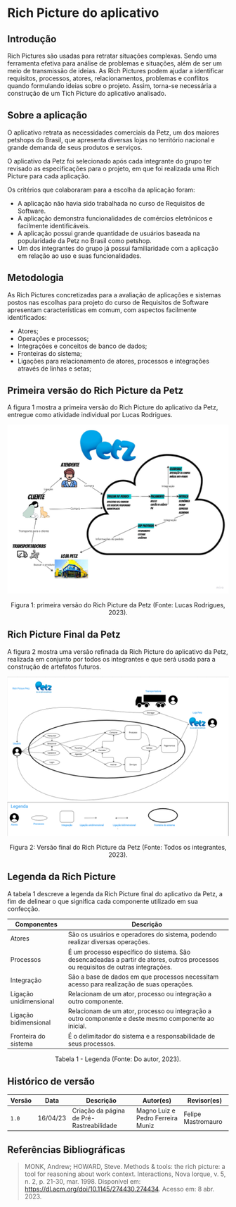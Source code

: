 # Rich Picture do aplicativo

## Introdução

Rich Pictures são usadas para retratar situações complexas. Sendo uma ferramenta efetiva para análise de problemas e situações, além de ser um meio de transmissão de ideias. As Rich Pictures podem ajudar a identificar requisitos, processos, atores, relacionamentos, problemas e conflitos quando formulando ideias sobre o projeto. Assim, torna-se necessária a construção de um Tich Picture do aplicativo analisado.

## Sobre a aplicação

O aplicativo retrata as necessidades comerciais da Petz, um dos maiores petshops do Brasil, que apresenta diversas lojas no território nacional e grande demanda de seus produtos e serviços. 

O aplicativo da Petz foi selecionado após cada integrante do grupo ter revisado as especificações para o projeto, em que foi realizada uma Rich Picture para cada aplicação. 

Os critérios que colaboraram para a escolha da aplicação foram:

- A aplicação não havia sido trabalhada no curso de Requisitos de Software.
- A aplicação demonstra funcionalidades de comércios eletrônicos e facilmente identificáveis.
- A aplicação possui grande quantidade de usuários baseada na popularidade da Petz no Brasil como petshop.
- Um dos integrantes do grupo já possui familiaridade com a aplicação em relação ao uso e suas funcionalidades.

## Metodologia

As Rich Pictures concretizadas para a avaliação de aplicações e sistemas postos nas escolhas para projeto do curso de Requisitos de Software apresentam características em comum, com aspectos facilmente identificados:

- Atores;
- Operações e processos;
- Integrações e conceitos de banco de dados;
- Fronteiras do sistema;
- Ligações para relacionamento de atores, processos e integrações através de linhas e setas;

## Primeira versão do Rich Picture da Petz

A figura 1 mostra a primeira versão do Rich Picture do aplicativo da Petz, entregue como atividade individual por Lucas Rodrigues.

<center>

![Primeira versão do Rich Picture da Petz](../assets/richpictures/Petz_v1.jpg)

Figura 1: primeira versão do Rich Picture da Petz (Fonte: Lucas Rodrigues, 2023).

</center>

## Rich Picture Final da Petz

A figura 2 mostra uma versão refinada da Rich Picture do aplicativo da Petz, realizada em conjunto por todos os integrantes e que será usada para a construção de artefatos futuros.
<center>

![Rich Picture final do aplicativo da Petz](../assets/richpictures/Petz.png)

Figura 2: Versão final do Rich Picture da Petz (Fonte: Todos os integrantes, 2023).

</center>

## Legenda da Rich Picture

A tabela 1 descreve a legenda da Rich Picture final do aplicativo da Petz, a fim de delinear o que significa cada componente utilizado em sua confecção.

<center>

| Componentes | Descrição |
|-------------|-----------|
|Atores       |São os usuários e operadores do sistema, podendo realizar diversas operações.
|Processos    | É um processo específico do sistema. São desencadeadas a partir de atores, outros processos ou requisitos de outras integrações.|
|Integração   | São a base de dados em que processos necessitam acesso para realização de suas operações.|
|Ligação unidimensional | Relacionam de um ator, processo ou integração a outro componente.|
|Ligação bidimensional | Relacionam de um ator, processo ou integração a outro componente e deste mesmo componente ao inicial.|
|Fronteira do sistema| É o delimitador do sistema e a responsabilidade de seus processos.|

Tabela 1 - Legenda (Fonte: Do autor, 2023).

</center>


## Histórico de versão

|  Versão  |   Data   |                      Descrição                      |    Autor(es)   |  Revisor(es)  |
| -------- | -------- | --------------------------------------------------- | -------------- | ------------- |
|  `1.0`   | 16/04/23 | Criação da página de Pré-Rastreabilidade | Magno Luiz e Pedro Ferreira Muniz      | Felipe Mastromauro  |


## Referências Bibliográficas

> MONK, Andrew; HOWARD, Steve. Methods & tools: the rich picture: a tool for reasoning about work context. Interactions, Nova Iorque, v. 5, n. 2, p. 21-30, mar. 1998. Disponível em: https://dl.acm.org/doi/10.1145/274430.274434. Acesso em: 8 abr. 2023.

